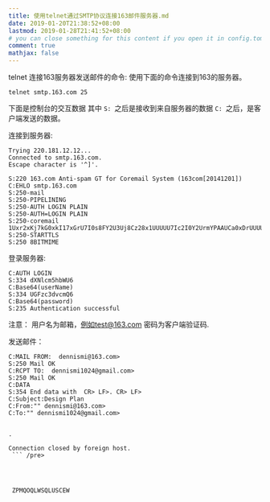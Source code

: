 ```yaml
---
title: 使用telnet通过SMTP协议连接163邮件服务器.md
date: 2019-01-20T21:38:52+08:00
lastmod: 2019-01-28T21:41:52+08:00
# you can close something for this content if you open it in config.toml.
comment: true
mathjax: false
---
```


telnet 连接163服务器发送邮件的命令:
使用下面的命令连接到163的服务器。

```
telnet smtp.163.com 25
```


下面是控制台的交互数据
其中
```S: ```之后是接收到来自服务器的数据
```C: ```之后，是客户端发送的数据。

连接到服务器:

```
Trying 220.181.12.12...
Connected to smtp.163.com.
Escape character is '^]'.

S:220 163.com Anti-spam GT for Coremail System (163com[20141201])
C:EHLO smtp.163.com
S:250-mail
S:250-PIPELINING
S:250-AUTH LOGIN PLAIN
S:250-AUTH=LOGIN PLAIN
S:250-coremail 1Uxr2xKj7kG0xkI17xGrU7I0s8FY2U3Uj8Cz28x1UUUUU7Ic2I0Y2UrmYPAAUCa0xDrUUUUj
S:250-STARTTLS
S:250 8BITMIME
```

登录服务器:

```
C:AUTH LOGIN
S:334 dXNlcm5hbWU6
C:Base64(userName)
S:334 UGFzc3dvcmQ6
C:Base64(password)
S:235 Authentication successful
```

注意：
用户名为邮箱，例如test@163.com
密码为客户端验证码.

发送邮件：

```
C:MAIL FROM:  dennismi@163.com>
S:250 Mail OK
C:RCPT TO:  dennismi1024@gmail.com>
S:250 Mail OK
C:DATA
S:354 End data with  CR> LF>. CR> LF>
C:Subject:Design Plan
C:From:"" dennismi@163.com>
C:To:"" dennismi1024@gmail.com>


.

Connection closed by foreign host.
 ``` /pre>




 ZPMQOQLWSQLUSCEW